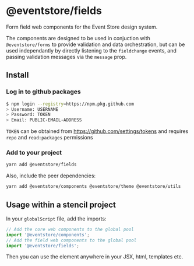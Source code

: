 # @eventstore/fields

Form field web components for the Event Store design system.

The components are designed to be used in conjuction with `@eventstore/forms` to provide validation and data orchestration, but can be used independantly by directly listening to the `fieldchange` events, and passing validation messages via the `message` prop.

## Install

### Log in to github packages

```sh
$ npm login --registry=https://npm.pkg.github.com
> Username: USERNAME
> Password: TOKEN
> Email: PUBLIC-EMAIL-ADDRESS
```

`TOKEN` can be obtained from https://github.com/settings/tokens and requires `repo` and `read:packages` permissions

### Add to your project

```sh
yarn add @eventstore/fields
```

Also, include the peer dependencies:

```sh
yarn add @eventstore/components @eventstore/theme @eventstore/utils
```

## Usage within a stencil project

In your `globalScript` file, add the imports:

```ts
// Add the core web components to the global pool
import '@eventstore/components';
// Add the field web components to the global pool
import '@eventstore/fields';
```

Then you can use the element anywhere in your JSX, html, templates etc.
